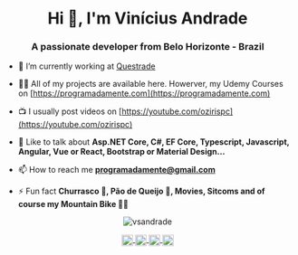 <h1 align="center">Hi 👋, I'm Vinícius Andrade</h1>
<h3 align="center">A passionate developer from Belo Horizonte - Brazil</h3>

- 🔭 I’m currently working at [Questrade](https://www.questrade.com/home)

- 👨‍💻 All of my projects are available here. Howerver, my Udemy Courses on [https://programadamente.com](https://programadamente.com)

- 📺 I usually post videos on [https://youtube.com/ozirispc](https://youtube.com/ozirispc)

- 💬 Like to talk about **Asp.NET Core, C#, EF Core, Typescript, Javascript, Angular, Vue or React, Bootstrap or Material Design...**

- 📫 How to reach me **programadamente@gmail.com**

- ⚡ Fun fact **Churrasco 🍖, Pão de Queijo 🧀, Movies, Sitcoms and of course my Mountain Bike 🚵‍♂️**

<p align="center">
  <img src="https://github-readme-stats.vercel.app/api?username=vsandrade&show_icons=true" alt="vsandrade" />
</p>

<p align="center">
  <a href="https://youtube.com/ozirispc" target="_blank">
    <img align="center" src="https://cdn.jsdelivr.net/npm/simple-icons@3.0.1/icons/youtube.svg" alt="hynzhw" height="20" width="20" />
  </a>
  <a href="https://instagram.com/ozirispc" target="_blank">
    <img align="center" src="https://cdn.jsdelivr.net/npm/simple-icons@3.0.1/icons/instagram.svg" alt="hynzhw" height="20" width="20" />
  </a>
  <a href="https://twitter.com/ozirispc" target="_blank">
    <img align="center" src="https://cdn.jsdelivr.net/npm/simple-icons@3.0.1/icons/twitter.svg" alt="hynzhw" height="20" width="20" />
  </a>
  <a href="https://www.linkedin.com/in/vin%C3%ADcius-de-andrade-31b60620/" target="_blank">
    <img align="center" src="https://cdn.jsdelivr.net/npm/simple-icons@3.0.1/icons/linkedin.svg" alt="ghaynesh" height="20" width="20" />
  </a>
</p>
